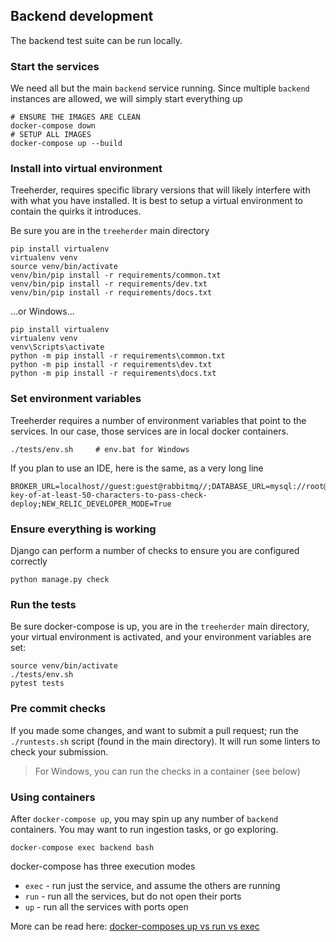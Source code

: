 ## Backend development

The backend test suite can be run locally. 

### Start the services

We need all but the main `backend` service running.  Since multiple `backend` instances are allowed, we will simply start everything up

    # ENSURE THE IMAGES ARE CLEAN
    docker-compose down
    # SETUP ALL IMAGES
    docker-compose up --build

### Install into virtual environment

Treeherder, requires specific library versions that will likely interfere with with what you have installed. It is best to setup a virtual environment to contain the quirks it introduces.

Be sure you are in the `treeherder` main directory

    pip install virtualenv
    virtualenv venv
    source venv/bin/activate
    venv/bin/pip install -r requirements/common.txt
    venv/bin/pip install -r requirements/dev.txt
    venv/bin/pip install -r requirements/docs.txt

...or Windows...

    pip install virtualenv
    virtualenv venv
    venv\Scripts\activate
    python -m pip install -r requirements\common.txt
    python -m pip install -r requirements\dev.txt
    python -m pip install -r requirements\docs.txt  

### Set environment variables

Treeherder requires a number of environment variables that point to the services.  In our case, those services are in local docker containers.

    ./tests/env.sh     # env.bat for Windows

If you plan to use an IDE, here is the same, as a very long line

```
BROKER_URL=localhost//guest:guest@rabbitmq//;DATABASE_URL=mysql://root@localhost:3306/treeherder;REDIS_URL=redis://localhost:6379;SITE_URL=http://backend:8000/;TREEHERDER_DEBUG=True;TREEHERDER_DJANGO_SECRET_KEY=secret-key-of-at-least-50-characters-to-pass-check-deploy;NEW_RELIC_DEVELOPER_MODE=True
```

### Ensure everything is working

Django can perform a number of checks to ensure you are configured correctly

    python manage.py check

### Run the tests

Be sure docker-compose is up, you are in the `treeherder` main directory, your virtual environment is activated, and your environment variables are set:

    source venv/bin/activate
    ./tests/env.sh
    pytest tests

### Pre commit checks

If you made some changes, and want to submit a pull request; run the `./runtests.sh` script (found in the main directory).  It will run some linters to check your submission.

> For Windows, you can run the checks in a container (see below)


### Using containers

After `docker-compose up`, you may spin up any number of `backend` containers. You may want to run ingestion tasks, or go exploring. 

    docker-compose exec backend bash

docker-compose has three execution modes

* `exec` - run just the service, and assume the others are running
* `run` - run all the services, but do not open their ports
* `up` - run all the services with ports open

More can be read here: [docker-composes up vs run vs exec](https://medium.com/@zhao.li/how-to-understand-the-difference-between-docker-composes-up-vs-run-vs-exec-commands-a506151967df)
